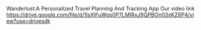 Wanderlust:A Personalized Travel Planning And Tracking App
Our video link https://drive.google.com/file/d/1IsXlFuWqs0P7LMIRxJ9QPBOn03xKZ6P4/view?usp=drivesdk
